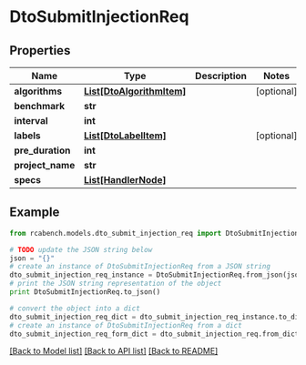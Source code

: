 # DtoSubmitInjectionReq


## Properties

Name | Type | Description | Notes
------------ | ------------- | ------------- | -------------
**algorithms** | [**List[DtoAlgorithmItem]**](DtoAlgorithmItem.md) |  | [optional] 
**benchmark** | **str** |  | 
**interval** | **int** |  | 
**labels** | [**List[DtoLabelItem]**](DtoLabelItem.md) |  | [optional] 
**pre_duration** | **int** |  | 
**project_name** | **str** |  | 
**specs** | [**List[HandlerNode]**](HandlerNode.md) |  | 

## Example

```python
from rcabench.models.dto_submit_injection_req import DtoSubmitInjectionReq

# TODO update the JSON string below
json = "{}"
# create an instance of DtoSubmitInjectionReq from a JSON string
dto_submit_injection_req_instance = DtoSubmitInjectionReq.from_json(json)
# print the JSON string representation of the object
print DtoSubmitInjectionReq.to_json()

# convert the object into a dict
dto_submit_injection_req_dict = dto_submit_injection_req_instance.to_dict()
# create an instance of DtoSubmitInjectionReq from a dict
dto_submit_injection_req_form_dict = dto_submit_injection_req.from_dict(dto_submit_injection_req_dict)
```
[[Back to Model list]](../README.md#documentation-for-models) [[Back to API list]](../README.md#documentation-for-api-endpoints) [[Back to README]](../README.md)



